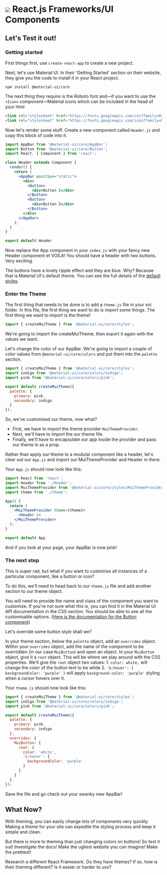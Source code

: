 # ![](https://ga-dash.s3.amazonaws.com/production/assets/logo-9f88ae6c9c3871690e33280fcf557f33.png) React.js Frameworks/UI Components


## Let's Test it out!

### Getting started

First things first, use `create-react-app` to create a new project.

Next, let's use Material UI. In their 'Getting Started' section on their website, 
they give you the code to install it in your React project.
```
npm install @material-ui/core
```
The next thing they require is the Roboto font and—if you want to use the `<Icon>` component—Material 
icons which can be included in the head of your html
```html
<link rel="stylesheet" href="https://fonts.googleapis.com/css?family=Roboto:300,400,500" />
<link rel="stylesheet" href="https://fonts.googleapis.com/icon?family=Material+Icons">
```

Now let's render some stuff. Create a new component called `Header.js` and copy this block of code into it.

```jsx
import AppBar from '@material-ui/core/AppBar';
import Button from '@material-ui/core/Button';
import React, { Component } from 'react';

class Header extends Component {
  render() {
    return (
      <AppBar position="static">
        <div>
          <Button>
            <div>Button 1</div>
          </Button>
          <Button>
            <div>Button 2</div>
          </Button>
        </div>
      </AppBar>
    );
  }
}

export default Header
```

Now replace the App component in your `index.js` with your fancy new Header component et VOILA! 
You should have a header with two buttons. Very exciting.

The buttons have a lovely ripple effect and they are blue. Why? Because that is Material UI's default theme. 
You can see the full details of the [default styles](https://material-ui.com/customization/default-theme/#default-theme).

### Enter the Theme

The first thing that needs to be done is to add a `theme.js` file in your src folder. In this file, 
the first thing we want to do is import some things. The first thing we want to import is the theme!
```jsx
import { createMuiTheme } from '@material-ui/core/styles';
```
We're going to import the createMuiTheme, then export it again with the values we want. 

Let's change the color of our AppBar. We're going to import a couple of color values from 
`@material-ui/core/colors` and put them into the `palette` section.

```jsx
import { createMuiTheme } from '@material-ui/core/styles';
import indigo from '@material-ui/core/colors/indigo';
import pink from '@material-ui/core/colors/pink';

export default createMuiTheme({
  palette: {
    primary: pink,
    secondary: indigo
  }
});
```

So, we've customised our theme, now what? 
* First, we have to import the theme provider `MuiThemeProvider`. 
* Next, we'll have to import the our theme file.
* Finally, we'll have to encapsulate our app inside the provider and pass our theme in as a prop.

Rather than apply our theme to a modular component like a header, let's clear out our `App.js` 
and import our MuiThemeProvider and Header in there. 


Your `App.js` should now look like this:
```jsx
import React from 'react';
import Header from './Header';
import MuiThemeProvider from '@material-ui/core/styles/MuiThemeProvider';
import theme from './theme';

App() {
  return (
    <MuiThemeProvider theme={theme}>
      <Header />
    </MuiThemeProvider>
  );
}

export default App
```

And if you look at your page, your AppBar is now pink!

### The next step

This is super rad, but what if you want to customise all instances of a particular component, like a button or icon?

To do this, we'll need to head back to our `theme.js` file and add another section to our theme object.

You will need to provide the name and class of the component you want to customize. If you're not sure what this is, 
you can find it in the Material UI API documentation in the CSS section. You should be able to see all the 
customisable options. ([Here is the documentation for the Button component](https://material-ui.com/api/button/#css))

Let's override some button style shall we?

In your theme section, below the `palette` object, add an `overrides` object. 
Within your `overrides` object, add the name of the component to be overridden 
(in our case `MuiButton`) and open an object.
In your `MuiButton` object, give it a `root` object. This will be where we play around with the CSS properties.
We'll give the `root` object two values: 
    1. `color: white,` will change the color of the button text to be white
    2. `'&:hover': { backgroundColor: 'purple' }` will apply `background-color: 'purple'` styling when a cursor hovers over it.

Your `theme.js` should now look like this:

```jsx
import { createMuiTheme } from '@material-ui/core/styles';
import indigo from '@material-ui/core/colors/indigo';
import pink from '@material-ui/core/colors/pink';

export default createMuiTheme({
  palette: {
    primary: pink,
    secondary: indigo
  },
  overrides: {
    MuiButton: {
      root: {
        color: 'white',
        '&:hover': {
          backgroundColor: 'purple'
        }
      }
    }
  }
});
```

Save the file and go check out your swanky new AppBar!

## What Now?

With theming, you can easily change lots of components very quickly. Making a theme for your site 
can expedite the styling process and keep it simple and clean.

But there is more to theming than just changing colors on buttons! So test it out! 
Investigate the docs! Make the ugliest website you can imagine! Make the prettiest!

Research a different React Framework. Do they have themes? If so, how is their theming different? 
Is it easier or harder to use?
